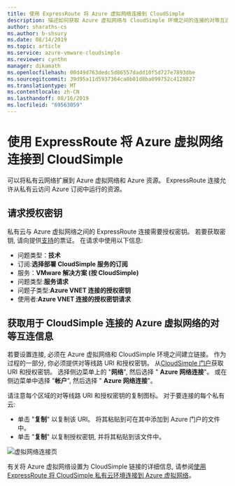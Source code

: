 ```yaml
---
title: 使用 ExpressRoute 将 Azure 虚拟网络连接到 CloudSimple
description: 描述如何获取 Azure 虚拟网络与 CloudSimple 环境之间的连接的对等互连信息
author: sharaths-cs
ms.author: b-shsury
ms.date: 08/14/2019
ms.topic: article
ms.service: azure-vmware-cloudsimple
ms.reviewer: cynthn
manager: dikamath
ms.openlocfilehash: 00d49d763dedc5d86557dadd10f5d727e7893dbe
ms.sourcegitcommit: 39d95a11d5937364ca0b01d8ba099752c4128827
ms.translationtype: MT
ms.contentlocale: zh-CN
ms.lasthandoff: 08/16/2019
ms.locfileid: "69563059"
---
```

# <a name="connect-azure-virtual-network-to-cloudsimple-using-expressroute"></a>使用 ExpressRoute 将 Azure 虚拟网络连接到 CloudSimple

可以将私有云网络扩展到 Azure 虚拟网络和 Azure 资源。 ExpressRoute 连接允许从私有云访问 Azure 订阅中运行的资源。

## <a name="request-authorization-key"></a>请求授权密钥

私有云与 Azure 虚拟网络之间的 ExpressRoute 连接需要授权密钥。 若要获取密钥, 请向提供<a href="https://portal.azure.com/#blade/Microsoft_Azure_Support/HelpAndSupportBlade/newsupportrequest" target="_blank">支持</a>的票证。  在请求中使用以下信息:

* 问题类型：**技术**
* 订阅:**选择部署 CloudSimple 服务的订阅**
* 服务：**VMware 解决方案 (按 CloudSimple)**
* 问题类型:**服务请求**
* 问题子类型:**Azure VNET 连接的授权密钥**
* 使用者:**Azure VNET 连接的授权密钥请求**

## <a name="obtain-peering-information-for-azure-virtual-network-to-cloudsimple-connection"></a>获取用于 CloudSimple 连接的 Azure 虚拟网络的对等互连信息

若要设置连接, 必须在 Azure 虚拟网络和 CloudSimple 环境之间建立链接。  作为过程的一部分, 你必须提供对等线路 URI 和授权密钥。 从[CloudSimple 门户](access-cloudsimple-portal.md)获取 URI 和授权密钥。  选择侧边菜单上的 "**网络**", 然后选择 " **Azure 网络连接**"。 或在侧边菜单中选择 "**帐户**", 然后选择 " **Azure 网络连接**"。

请注意每个区域的对等线路 URI 和授权密钥的复制图标。 对于要连接的每个私有云:

* 单击 "**复制**" 以复制该 URI。 将其粘贴到可在其中添加到 Azure 门户的文件中。  
* 单击 "**复制**" 以复制授权密钥, 并将其粘贴到该文件中。

![虚拟网络连接页](media/network-virt-conn-page.png)

有关将 Azure 虚拟网络设置为 CloudSimple 链接的详细信息, 请参阅[使用 ExpressRoute 将 CloudSimple 私有云环境连接到 Azure 虚拟网络](azure-expressroute-connection.md)。
